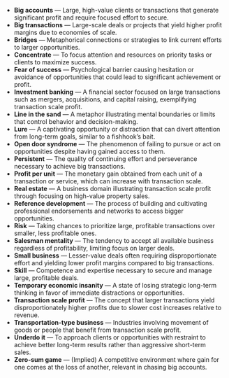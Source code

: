 - **Big accounts** — Large, high-value clients or transactions that generate significant profit and require focused effort to secure.  
- **Big transactions** — Large-scale deals or projects that yield higher profit margins due to economies of scale.  
- **Bridges** — Metaphorical connections or strategies to link current efforts to larger opportunities.  
- **Concentrate** — To focus attention and resources on priority tasks or clients to maximize success.  
- **Fear of success** — Psychological barrier causing hesitation or avoidance of opportunities that could lead to significant achievement or profit.  
- **Investment banking** — A financial sector focused on large transactions such as mergers, acquisitions, and capital raising, exemplifying transaction scale profit.  
- **Line in the sand** — A metaphor illustrating mental boundaries or limits that control behavior and decision-making.  
- **Lure** — A captivating opportunity or distraction that can divert attention from long-term goals, similar to a fishhook’s bait.  
- **Open door syndrome** — The phenomenon of failing to pursue or act on opportunities despite having gained access to them.  
- **Persistent** — The quality of continuing effort and perseverance necessary to achieve big transactions.  
- **Profit per unit** — The monetary gain obtained from each unit of a transaction or service, which can increase with transaction scale.  
- **Real estate** — A business domain illustrating transaction scale profit through focusing on high-value property sales.  
- **Reference development** — The process of building and cultivating professional endorsements and networks to access bigger opportunities.  
- **Risk** — Taking chances to prioritize large, profitable transactions over smaller, less profitable ones.  
- **Salesman mentality** — The tendency to accept all available business regardless of profitability, limiting focus on larger deals.  
- **Small business** — Lesser-value deals often requiring disproportionate effort and yielding lower profit margins compared to big transactions.  
- **Skill** — Competence and expertise necessary to secure and manage large, profitable deals.  
- **Temporary economic insanity** — A state of losing strategic long-term thinking in favor of immediate distractions or opportunities.  
- **Transaction scale profit** — The concept that larger transactions yield disproportionately higher profits due to slower cost increases relative to revenue.  
- **Transportation-type business** — Industries involving movement of goods or people that benefit from transaction scale profit.  
- **Underdo it** — To approach clients or opportunities with restraint to achieve better long-term results rather than aggressive short-term sales.  
- **Zero-sum game** — (Implied) A competitive environment where gain for one comes at the loss of another, relevant in chasing big accounts.
